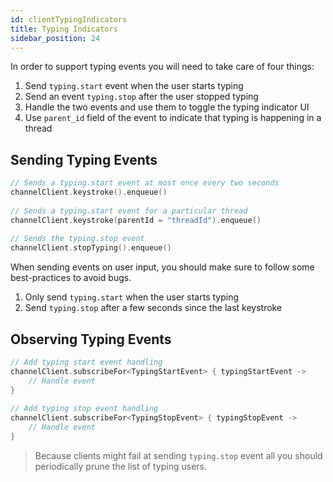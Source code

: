 ```yaml
---
id: clientTypingIndicators
title: Typing Indicators
sidebar_position: 24
---
```


In order to support typing events you will need to take care of four things:
1. Send `typing.start` event  when the user starts typing
2. Send an event `typing.stop` after the user stopped typing
3. Handle the two events and use them to toggle the typing indicator UI
4. Use `parent_id` field of the event to indicate that typing is happening in a thread

## Sending Typing Events

```kotlin
// Sends a typing.start event at most once every two seconds 
channelClient.keystroke().enqueue() 
 
// Sends a typing.start event for a particular thread 
channelClient.keystroke(parentId = "threadId").enqueue() 
 
// Sends the typing.stop event 
channelClient.stopTyping().enqueue()
```

When sending events on user input, you should make sure to follow some best-practices to avoid bugs.

1. Only send `typing.start` when the user starts typing
2. Send `typing.stop` after a few seconds since the last keystroke

## Observing Typing Events

```kotlin
// Add typing start event handling 
channelClient.subscribeFor<TypingStartEvent> { typingStartEvent -> 
    // Handle event 
} 
 
// Add typing stop event handling 
channelClient.subscribeFor<TypingStopEvent> { typingStopEvent -> 
    // Handle event 
}
```

> Because clients might fail at sending `typing.stop` event all you should periodically prune the list of typing users.
